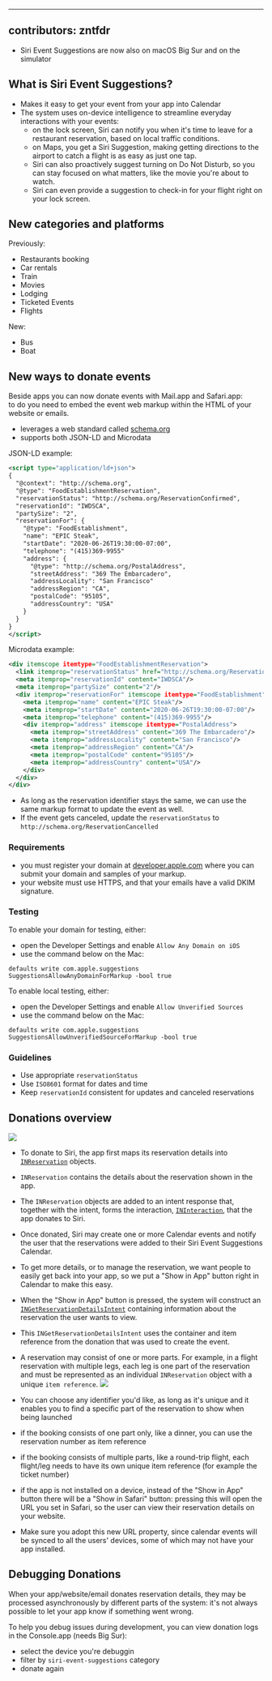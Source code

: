 ---
contributors: zntfdr
---

- Siri Event Suggestions are now also on macOS Big Sur and on the simulator

## What is Siri Event Suggestions?

- Makes it easy to get your event from your app into Calendar
- The system uses on-device intelligence to streamline everyday interactions with your events: 
  - on the lock screen, Siri can notify you when it's time to leave for a restaurant reservation, based on local traffic conditions. 
  - on Maps, you get a Siri Suggestion, making getting directions to the airport to catch a flight is as easy as just one tap.
  - Siri can also proactively suggest turning on Do Not Disturb, so you can stay focused on what matters, like the movie you're about to watch.
  - Siri can even provide a suggestion to check-in for your flight right on your lock screen.

## New categories and platforms

Previously:

- Restaurants booking
- Car rentals
- Train
- Movies
- Lodging
- Ticketed Events
- Flights

New:

- Bus
- Boat

## New ways to donate events

Beside apps you can now donate events with Mail.app and Safari.app:  
to do you need to embed the event web markup within the HTML of your website or emails.

- leverages a web standard called [schema.org][schema]
- supports both JSON-LD and Microdata

JSON-LD example:

```xml
<script type="application/ld+json">
{
  "@context": "http://schema.org",
  "@type": "FoodEstablishmentReservation",
  "reservationStatus": "http://schema.org/ReservationConfirmed",
  "reservationId": "IWDSCA",
  "partySize": "2",
  "reservationFor": {
    "@type": "FoodEstablishment",
    "name": "EPIC Steak",
    "startDate": "2020-06-26T19:30:00-07:00",
    "telephone": "(415)369-9955"
    "address": {
      "@type": "http://schema.org/PostalAddress",
      "streetAddress": "369 The Embarcadero",
      "addressLocality": "San Francisco"
      "addressRegion": "CA",
      "postalCode": "95105",
      "addressCountry": "USA"
    }
  }
}
</script>
```

Microdata example:

```xml
<div itemscope itemtype="FoodEstablishmentReservation"> 
  <link itemprop="reservationStatus" href="http://schema.org/ReservationConfirmed"/>
  <meta itemprop="reservationId" content="IWDSCA"/>
  <meta itemprop="partySize" content="2"/>
  <div itemprop="reservationFor" itemscope itemtype="FoodEstablishment">
    <meta itemprop="name" content="EPIC Steak"/>
    <meta itemprop="startDate" content="2020-06-26T19:30:00-07:00"/>
    <meta itemprop="telephone" content="(415)369-9955"/>
    <div itemprop="address" itemscope itemtype="PostalAddress">
      <meta itemprop="streetAddress" content="369 The Embarcadero"/>
      <meta itemprop="addressLocality" content="San Francisco"/>
      <meta itemprop="addressRegion" content="CA"/>
      <meta itemprop="postalCode" content="95105"/>
      <meta itemprop="addressCountry" content="USA"/>
    </div>
  </div>
</div>
```

- As long as the reservation identifier stays the same, we can use the same markup format to update the event as well.
- If the event gets canceled, update the `reservationStatus` to `http://schema.org/ReservationCancelled`

### Requirements

- you must register your domain at [developer.apple.com][developer.apple.com] where you can submit your domain and samples of your markup.
- your website must use HTTPS, and that your emails have a valid DKIM signature.

### Testing

To enable your domain for testing, either:

- open the Developer Settings and enable `Allow Any Domain on iOS`
- use the command below on the Mac:

```
defaults write com.apple.suggestions SuggestionsAllowAnyDomainForMarkup -bool true
```

To enable local testing, either:

- open the Developer Settings and enable `Allow Unverified Sources`
- use the command below on the Mac:

```
defaults write com.apple.suggestions SuggestionsAllowUnverifiedSourceForMarkup -bool true
```

### Guidelines

- Use appropriate `reservationStatus`
- Use `ISO8601` format for dates and time
- Keep `reservationId` consistent for updates and canceled reservations

## Donations overview

![][overviewImage]

- To donate to Siri, the app first maps its reservation details into [`INReservation`][INReservation] objects.
- `INReservation` contains the details about the reservation shown in the app.
- The `INReservation` objects are added to an intent response that, together with the intent, forms the interaction, [`INInteraction`][INInteraction], that the app donates to Siri.
- Once donated, Siri may create one or more Calendar events and notify the user that the reservations were added to their Siri Event Suggestions Calendar.
- To get more details, or to manage the reservation, we want people to easily get back into your app, so we put a "Show in App" button right in Calendar to make this easy.
- When the "Show in App" button is pressed, the system will construct an [`INGetReservationDetailsIntent`][INGetReservationDetailsIntent] containing information about the reservation the user wants to view.
- This `INGetReservationDetailsIntent` uses the container and item reference from the donation that was used to create the event.
- A reservation may consist of one or more parts. For example, in a flight reservation with multiple legs, each leg is one part of the reservation and must be represented as an individual `INReservation` object with a unique `item reference`. 
![][itemReferenceImage]

- You can choose any identifier you'd like, as long as it's unique and it enables you to find a specific part of the reservation to show when being launched
- if the booking consists of one part only, like a dinner, you can use the reservation number as item reference
- if the booking consists of multiple parts, like a round-trip flight, each flight/leg needs to have its own unique item reference (for example the ticket number)

- if the app is not installed on a device, instead of the "Show in App" button there will be a "Show in Safari" button: pressing this will open the URL you set in Safari, so the user can view their reservation details on your website.
- Make sure you adopt this new URL property, since calendar events will be synced to all the users' devices, some of which may not have your app installed.

## Debugging Donations

When your app/website/email donates reservation details, they may be processed asynchronously by different parts of the system: it's not always possible to let your app know if something went wrong. 

To help you debug issues during development, you can view donation logs in the Console.app (needs Big Sur):

- select the device you're debuggin
- filter by `siri-event-suggestions` category
- donate again

[overviewImage]: ../../../images/notes/wwdc20/10197/overview.png 
[itemReferenceImage]: ../../../images/notes/wwdc20/10197/itemReference.png

[INGetReservationDetailsIntent]: https://developer.apple.com/documentation/sirikit/ingetreservationdetailsintent
[INInteraction]: https://developer.apple.com/documentation/sirikit/ininteraction
[INReservation]: https://developer.apple.com/documentation/sirikit/inreservation
[schema]: https://schema.org/docs/documents.html
[developer.apple.com]: https://developer.apple.com/contact/request/siri-events/